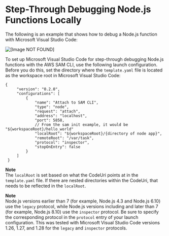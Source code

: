 # Step\-Through Debugging Node\.js Functions Locally<a name="serverless-sam-cli-using-debugging-nodejs"></a>

The following is an example that shows how to debug a Node\.js function with Microsoft Visual Studio Code:

![\[Image NOT FOUND\]](http://docs.aws.amazon.com/serverless-application-model/latest/developerguide/images/sam-debug.gif)

To set up Microsoft Visual Studio Code for step\-through debugging Node\.js functions with the AWS SAM CLI, use the following launch configuration\. Before you do this, set the directory where the `template.yaml` file is located as the workspace root in Microsoft Visual Studio Code:

```
{
     "version": "0.2.0",
     "configurations": [
         {
             "name": "Attach to SAM CLI",
             "type": "node",
             "request": "attach",
             "address": "localhost",
             "port": 5858,
             // From the sam init example, it would be "${workspaceRoot}/hello_world"
             "localRoot": "${workspaceRoot}/{directory of node app}",
             "remoteRoot": "/var/task",
             "protocol": "inspector",
             "stopOnEntry": false
         }
     ]
 }
```

**Note**  
The `localRoot` is set based on what the CodeUri points at in the `template.yaml` file\. If there are nested directories within the CodeUri, that needs to be reflected in the `localRoot`\.

**Note**  
Node\.js versions earlier than 7 \(for example, Node\.js 4\.3 and Node\.js 6\.10\) use the `legacy` protocol, while Node\.js versions including and later than 7 \(for example, Node\.js 8\.10\) use the `inspector` protocol\. Be sure to specify the corresponding protocol in the `protocol` entry of your launch configuration\. This was tested with Microsoft Visual Studio Code versions 1\.26, 1\.27, and 1\.28 for the `legacy` and `inspector` protocols\.